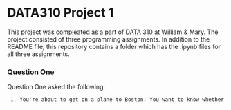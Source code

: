 # DATA310 Project 1 

This project was compleated as a part of DATA 310 at William & Mary. 
The project consisted of three programming assignments. In addition to the README file, this repository contains a folder which has the .ipynb files for all three assignments.

### Question One
Question One asked the following:
 

```markdown
 1. You're about to get on a plane to Boston. You want to know whether it is raining. You call 4 random friends of yours who live there and ask each one independently, if it's raining. The first two of your friends have a 1/2 chance of telling you the truth and, the other two have 1/4 chance of messing with you by lying. All 4 friends tell you that "No" it isn't raining. What is the probability that it's raining in Boston?
```

